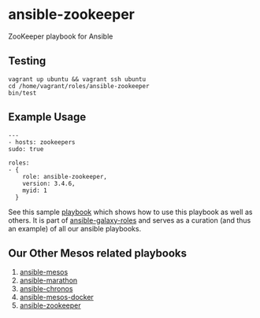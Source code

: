 ansible-zookeeper
=================

ZooKeeper playbook for Ansible

## Testing

    vagrant up ubuntu && vagrant ssh ubuntu
    cd /home/vagrant/roles/ansible-zookeeper
    bin/test

## Example Usage

    ---
    - hosts: zookeepers
    sudo: true

    roles:
    - {
        role: ansible-zookeeper,
        version: 3.4.6,
        myid: 1
      }

See this sample [playbook](https://github.com/AnsibleShipyard/ansible-galaxy-roles/blob/master/playbook.yml)
which shows how to use this playbook as well as others. It is part of [ansible-galaxy-roles](https://github.com/AnsibleShipyard/ansible-galaxy-roles) and
serves as a curation (and thus an example) of all our ansible playbooks.

## Our Other Mesos related playbooks

1. [ansible-mesos](https://github.com/AnsibleShipyard/ansible-mesos)
1. [ansible-marathon](https://github.com/AnsibleShipyard/ansible-marathon)
1. [ansible-chronos](https://github.com/AnsibleShipyard/ansible-chronos)
1. [ansible-mesos-docker](https://github.com/AnsibleShipyard/ansible-mesos-docker)
1. [ansible-zookeeper](https://github.com/AnsibleShipyard/ansible-zookeeper)